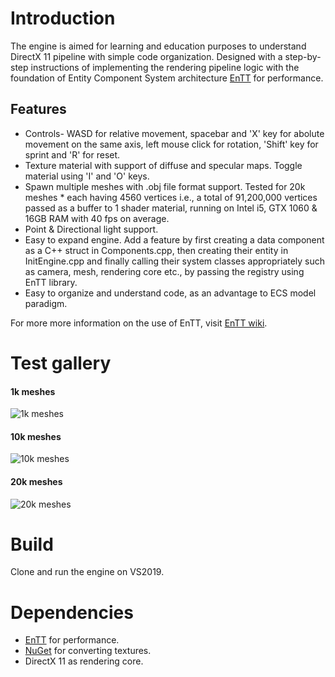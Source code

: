 # Introduction
The engine is aimed for learning and education purposes to understand DirectX 11 pipeline with simple code organization. Designed with a step-by-step instructions of implementing the rendering pipeline logic with the foundation of Entity Component System architecture [EnTT](https://github.com/skypjack/entt) for performance.

## Features
* Controls- WASD for relative movement, spacebar and 'X' key for abolute movement on the same axis, left mouse click for rotation, 'Shift' key for sprint and 'R' for reset.
* Texture material with support of diffuse and specular maps. Toggle material using 'I' and 'O' keys.
* Spawn multiple meshes with .obj file format support. Tested for 20k meshes * each having 4560 vertices i.e., a total of 91,200,000 vertices passed as a buffer to 1 shader material, running on Intel i5, GTX 1060 & 16GB RAM with 40 fps on average.
* Point & Directional light support.
* Easy to expand engine. Add a feature by first creating a data component as a C++ struct in Components.cpp, then creating their entity in InitEngine.cpp and finally calling their system classes appropriately such as camera, mesh, rendering core etc., by passing the registry using EnTT library.
* Easy to organize and understand code, as an advantage to ECS model paradigm.

For more more information on the use of EnTT, visit [EnTT wiki](https://github.com/skypjack/entt/wiki).

# Test gallery
#### 1k meshes

![1k meshes](https://github.com/SButtan93-dev/DX11Starter_ECSEngine/blob/master/1k.gif)


#### 10k meshes

![10k meshes](https://github.com/SButtan93-dev/DX11Starter_ECSEngine/blob/master/10k.gif)

#### 20k meshes

![20k meshes](https://github.com/SButtan93-dev/DX11Starter_ECSEngine/blob/master/20k.gif)
</br>

# Build
Clone and run the engine on VS2019.

# Dependencies
* [EnTT](https://github.com/skypjack/entt) for performance.
* [NuGet](https://www.nuget.org/packages/directxtex_desktop_win10) for converting textures.
* DirectX 11 as rendering core.
